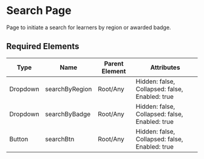 # Search Page
Page to initiate a search for learners by region or awarded badge.

## Required Elements
| Type                 | Name                   | Parent Element    | Attributes                                        |
|----------------------|------------------------|-------------------|--------------------------------|
| Dropdown             | searchByRegion         | Root/Any          | Hidden: false, Collapsed: false, Enabled: true    |
| Dropdown             | searchByBadge          | Root/Any          | Hidden: false, Collapsed: false, Enabled: true    |
| Button               | searchBtn              | Root/Any          | Hidden: false, Collapsed: false, Enabled: true    |
